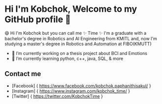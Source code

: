 # Hi I'm Kobchok, Welcome to my GitHub profile 👋

😄 Hi I'm Kobchok but you can call me ✨ Time ✨ I'm a graduate with a bachelor's degree in Robotics and AI Engineering from KMITL and, now I'm studying a master's degree in Robotics and Automation at FIBO(KMUTT)

- 🔭 I’m currently working on a thesis project about BCI and Emotions
- 🌱 I’m currently learning python, c++, java, SQL, & more  

## Contact me
- [Facebook] { https://www.facebook.com/kobchok.paphanithisakul/ }<br>
- [Instagram] { https://www.instagram.com/kobchok_time/ }<br>
- [Twitter] { https://twitter.com/KobchokTime }<br>
<!--
**KobchokTime/KobchokTime** is a ✨ _special_ ✨ repository because its `README.md` (this file) appears on your GitHub profile.

Here are some ideas to get you started:

- 🔭 I’m currently working on ...
- 🌱 I’m currently learning ...
- 👯 I’m looking to collaborate on ...
- 🤔 I’m looking for help with ...
- 💬 Ask me about ...
- 📫 How to reach me: ...
- 😄 Pronouns: ...
- ⚡ Fun fact: ...
-->
